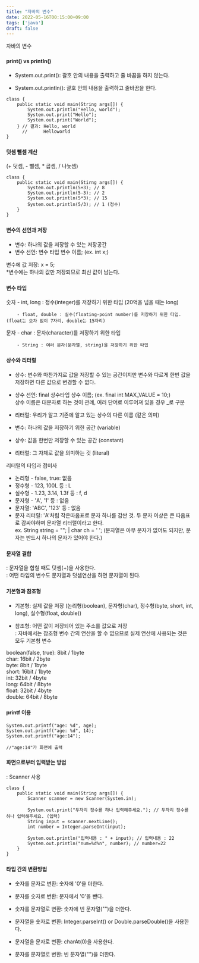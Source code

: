 ```yaml
---
title: "자바의 변수"
date: 2022-05-16T00:15:00+09:00
tags: ['java']
draft: false
---
```

자바의 변수
<!--more--> 

###
#### print() vs println()
- System.out.print(): 괄호 안의 내용을 출력하고 줄 바꿈을 하지 않는다.

- System.out.println(): 괄호 안의 내용을 출력하고 줄바꿈을 한다.


```
class {
    public static void main(String args[]) {
        System.out.println("Hello, world");
        System.out.print("Hello");
        System.out.print("World");
    } // 결과: Hello, world
      //      Helloworld
}
```

###
#### 덧셈 뺼셈 계산
(+ 덧셈, - 뺄셈, * 곱셈, / 나눗셈)


```
class {
    public static void main(Stirng args[]) {
        System.out.println(5+3); // 8
        System.out.println(5-3); // 2
        System.out.println(5*3); // 15
        System.out.println(5/3); // 1 (정수)
    }
}
```

###
#### 변수의 선언과 저장
- 변수: 하나의 값을 저장할 수 있는 저장공간
- 변수 선언: 변수 타입 변수 이름; (ex. int x;)

변수에 값 저장: x = 5;   
*변수에는 하나의 값만 저장되므로 최신 값이 남는다.


###
#### 변수 타입
숫자 - int, long : 정수(integer)를 저장하기 위한 타입 (20억을 넘을 때는 long)

        - float, double : 실수(floating-point number)를 저장하기 위한 타입. (float는 오차 없이 7자리, double는 15자리)

문자 - char : 문자(character)를 저장하기 위한 타입

        - String : 여러 문자(문자열, string)을 저장하기 위한 타입


###
#### 상수와 리터럴
- 상수: 변수와 마찬가지로 값을 저장할 수 있는 공간이지만 변수와 다르게 한번 값을 저장하면 다른 값으로 변경할 수 없다.
- 상수 선언: final 상수타입 상수 이름; (ex. final int MAX_VALUE = 10;)  
상수 이름은 대문자로 하는 것이 관례, 여러 단어로 이루어져 있을 경우 _로 구분

- 리터럴: 우리가 알고 기존에 알고 있는 상수의 다른 이름 (같은 의미)
- 변수: 하나의 값을 저장하기 위한 공간 (variable)
- 상수: 값을 한번만 저장할 수 있는 공간 (constant)
- 리터럴: 그 자체로 값을 의미하는 것 (literal)

리터럴의 타입과 접미사

- 논리형 - false, true: 없음
- 정수형 - 123, 100L 등 : L
- 실수형 - 1.23, 3.14, 1.3f 등 : f, d
- 문자형 - 'A', '1' 등 : 없음
- 문자열: 'ABC', '123' 등 : 없음
- 문자 리터럴: 'A'처럼 작은따옴표로 문자 하나를 감싼 것. 두 문자 이상은 큰 따옴표로 감싸야하며 문자열 리터럴이라고 한다.   
ex. String string = ""; | char ch = ' '; (문자열은 아무 문자가 없어도 되지만, 문자는 반드시 하나의 문자가 있어야 한다.)


###
#### 문자열 결합
: 문자열을 합칠 때도 덧셈(+)을 사용한다.   
: 어떤 타입의 변수도 문자열과 덧셈연산을 하면 문자열이 된다.


###
#### 기본형과 참조형
- 기본형: 실제 값을 저장 (논리형(boolean), 문자형(char), 정수형(byte, short, int, long), 실수형(float, double))

- 참조형: 어떤 값이 저장되어 있는 주소를 값으로 저장   
: 자바에서는 참조형 변수 간의 연산을 할 수 없으므로 실제 연산에 사용되는 것은 모두 기본형 변수

boolean(false, true): 8bit / 1byte   
char: 16bit / 2byte   
byte: 8bit / 1byte   
short: 16bit / 1byte   
int: 32bit / 4byte   
long: 64bit / 8byte   
float: 32bit / 4byte   
double: 64bit / 8byte   

###
#### printf 이용
```
System.out.printf("age: %d", age);
System.out.printf("age: %d", 14);
System.out.printf("age:14");   

//"age:14"가 화면에 출력
```

###
#### 화면으로부터 입력받는 방법
: Scanner 사용

```
class {
    public static void main(String args[]) {
        Scanner scanner = new Scanner(System.in);

        System.out.print("두자리 정수를 하나 입력해주세요."); // 두자리 정수를 하나 입력해주세요. (입력)
        String input = scanner.nextLine();
        int number = Integer.parseInt(input);
        
        System.out.println("입력내용 : " + input); // 입력내용 : 22
        System.out.println("num=%d%n", number); // number=22
    }
}
```

###
#### 타입 간의 변환방법
- 숫자를 문자로 변환: 숫자에 '0'을 더한다.

- 문자를 숫자로 변환: 문자에서 '0'을 뺀다.

- 숫자를 문자열로 변환: 숫자에 빈 문자열("")을 더한다.

- 문자열을 숫자로 변환: Integer.parseInt() or Double.parseDouble()을 사용한다.

- 문자열을 문자로 변환: charAt(0)을 사용한다.

- 문자를 문자열로 변환: 빈 문자열("")을 더한다.
